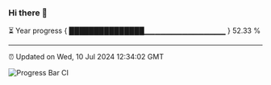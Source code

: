 ### Hi there 👋

⏳ Year progress { ███████████████▁▁▁▁▁▁▁▁▁▁▁▁▁▁▁ } 52.33 %

---

⏰ Updated on Wed, 10 Jul 2024 12:34:02 GMT

![Progress Bar CI](https://github.com/liununu/liununu/workflows/Progress%20Bar%20CI/badge.svg)
